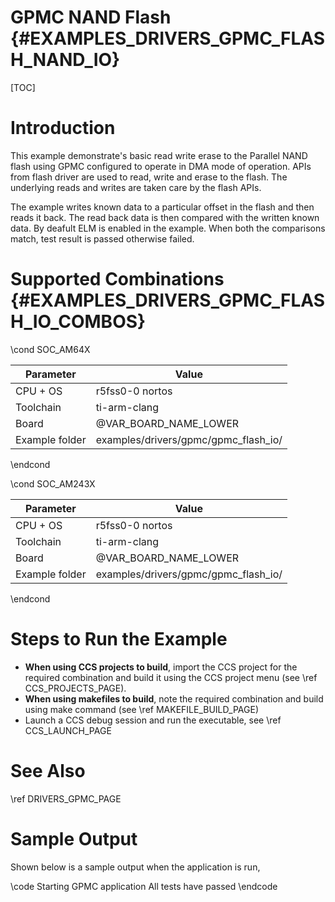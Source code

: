 # GPMC NAND Flash {#EXAMPLES_DRIVERS_GPMC_FLASH_NAND_IO}

[TOC]

# Introduction

This example demonstrate's basic read write erase to the Parallel NAND flash using GPMC configured to operate in DMA mode of operation. APIs from flash driver are used to read, write and erase to the flash. The underlying reads and writes are taken care by the flash APIs.

The example writes known data to a particular offset in the flash and then reads it back. The read back data is then compared with the written known data.
By deafult ELM is enabled in the example. When both the comparisons match, test result is passed otherwise failed.


# Supported Combinations {#EXAMPLES_DRIVERS_GPMC_FLASH_IO_COMBOS}

\cond SOC_AM64X

 Parameter      | Value
 ---------------|-----------
 CPU + OS       | r5fss0-0 nortos
 Toolchain      | ti-arm-clang
 Board          | @VAR_BOARD_NAME_LOWER
 Example folder | examples/drivers/gpmc/gpmc_flash_io/

\endcond

\cond SOC_AM243X

 Parameter      | Value
 ---------------|-----------
 CPU + OS       | r5fss0-0 nortos
 Toolchain      | ti-arm-clang
 Board          | @VAR_BOARD_NAME_LOWER
 Example folder | examples/drivers/gpmc/gpmc_flash_io/

\endcond

# Steps to Run the Example

- **When using CCS projects to build**, import the CCS project for the required combination
  and build it using the CCS project menu (see \ref CCS_PROJECTS_PAGE).
- **When using makefiles to build**, note the required combination and build using
  make command (see \ref MAKEFILE_BUILD_PAGE)
- Launch a CCS debug session and run the executable, see \ref CCS_LAUNCH_PAGE

# See Also

\ref DRIVERS_GPMC_PAGE

# Sample Output

Shown below is a sample output when the application is run,

\code
Starting GPMC application
All tests have passed
\endcode
